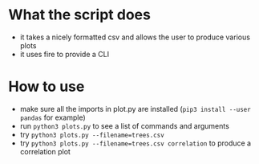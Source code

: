 # What the script does
- it takes a nicely formatted csv and allows the user to produce various plots
- it uses fire to provide a CLI

# How to use
- make sure all the imports in plot.py are installed (``pip3 install --user pandas`` for example)
- run ``python3 plots.py`` to see a list of commands and arguments
- try ``python3 plots.py --filename=trees.csv``
- try ``python3 plots.py --filename=trees.csv correlation`` to produce a correlation plot

